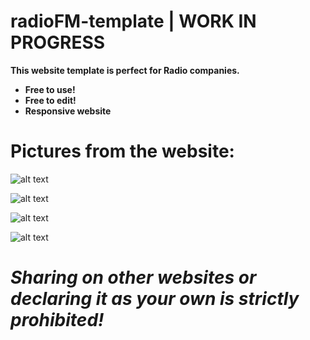 # radioFM-template | WORK IN PROGRESS

**This website template is perfect for Radio companies.**

- **Free to use!**
- **Free to edit!**
- **Responsive website**

# Pictures from the website:

![alt text](https://i.imgur.com/kxyP5Tb.png)

![alt text](https://i.imgur.com/2FW5BAM.png)

![alt text](https://i.imgur.com/2JBQErs.png)

![alt text](https://i.imgur.com/zGm4emh.png)

# ***Sharing on other websites or declaring it as your own is strictly prohibited!***
